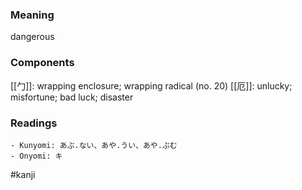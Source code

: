 ### Meaning

dangerous

### Components

[[勹]]: wrapping enclosure; wrapping radical (no. 20) [[厄]]: unlucky; misfortune; bad luck; disaster

### Readings

```
- Kunyomi: あぶ.ない、あや.うい、あや.ぶむ
- Onyomi: キ
```

#kanji